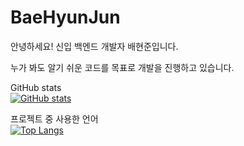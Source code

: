 # BaeHyunJun <br>
안녕하세요! 신입 백엔드 개발자 배현준입니다.

누가 봐도 알기 쉬운 코드를 목표로 개발을 진행하고 있습니다.

<!--
**baehyunjun97/baehyunjun97** is a ✨ _special_ ✨ repository because its `README.md` (this file) appears on your GitHub profile.

Here are some ideas to get you started:

- 🔭 I’m currently working on ...
- 🌱 I’m currently learning ...
- 👯 I’m looking to collaborate on ...
- 🤔 I’m looking for help with ...
- 💬 Ask me about ...
- 📫 How to reach me: ...
- 😄 Pronouns: ...
- ⚡ Fun fact: ...
-->

GitHub stats<br>
[![GitHub stats](https://github-readme-stats.vercel.app/api?username=baehyunjun97)](https://github.com/anuraghazra/github-readme-stats)

프로젝트 중 사용한 언어<br>
[![Top Langs](https://github-readme-stats.vercel.app/api/top-langs/?username=baehyunjun97)](https://github.com/anuraghazra/github-readme-stats)
